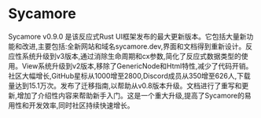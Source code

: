 # Sycamore 

Sycamore v0.9.0 是该反应式Rust UI框架发布的最大更新版本。它包括大量新功能和改进,主要包括:全新网站和域名sycamore.dev,界面和文档得到重新设计。反应性系统升级到v3版本,通过消除生命周期和cx参数,简化了反应式数据类型的使用。View系统升级到v2版本,移除了GenericNode和Html特性,减少了代码开销。社区大幅增长,GitHub星标从1000增至2800,Discord成员从350增至626人,下载量达到15.1万次。发布了迁移指南,以帮助从v0.8版本升级。文档进行了重写和更新,增加了介绍性内容来帮助新手入门。这是一个重大升级,提高了Sycamore的易用性和开发效率,同时社区持续快速增长。
